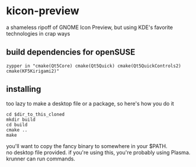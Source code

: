 # kicon-preview
a shameless ripoff of GNOME Icon Preview, but using KDE's favorite technologies in crap ways

## build dependencies for openSUSE

```
zypper in "cmake(Qt5Core) cmake(Qt5Quick) cmake(Qt5QuickControls2) cmake(KF5Kirigami2)"
```

## installing
too lazy to make a desktop file or a package, so here's how you do it

```
cd $dir_to_this_cloned
mkdir build
cd build
cmake ..
make
```
you'll want to copy the fancy binary to somewhere in your $PATH.  
no desktop file provided.
if you're using this, you're probably using Plasma. krunner can run commands.
